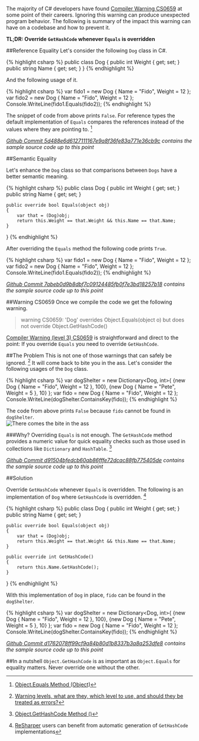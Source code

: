 The majority of C# developers have found [Compiler Warning CS0659](https://msdn.microsoft.com/en-us/library/xxhbfytk.aspx) at some point of their careers. Ignoring this warning can produce unexpected program behavior. The following is summary of the impact this warning can have on a codebase and how to prevent it.

**TL;DR: Override `GetHashCode` whenever `Equals` is overridden**

##Reference Equality
Let's consider the following `Dog` class in C#.

{% highlight csharp %}
public class Dog
{
    public int Weight { get; set; }
    public string Name { get; set; }
}
{% endhighlight %}

And the following usage of it.

{% highlight csharp %}
var fido1 = new Dog { Name = "Fido", Weight = 12 };
var fido2 = new Dog { Name = "Fido", Weight = 12 };
Console.WriteLine(fido1.Equals(fido2));
{% endhighlight %}

The snippet of code from above prints `False`. For reference types the default implementation of `Equals` compares the references instead of the values where they are pointing to. [^object_equals]

*[Github Commit 5d488e6d6127111167e9a8f36fe83a771e36cb9c](https://github.com/camilin87/CS0659/commit/5d488e6d6127111167e9a8f36fe83a771e36cb9c?diff=unified) contains the sample source code up to this point*

##Semantic Equality

Let's enhance the `Dog` class so that comparisons between `Dogs` have a better semantic meaning.

{% highlight csharp %}
public class Dog
{
    public int Weight { get; set; }
    public string Name { get; set; }
    
    public override bool Equals(object obj)
    {
        var that = (Dog)obj;
        return this.Weight == that.Weight && this.Name == that.Name;
    }
}
{% endhighlight %}

After overriding the `Equals` method the following code prints `True`.

{% highlight csharp %}
var fido1 = new Dog { Name = "Fido", Weight = 12 };
var fido2 = new Dog { Name = "Fido", Weight = 12 };
Console.WriteLine(fido1.Equals(fido2));
{% endhighlight %}

*[Github Commit 7abeb0d9b8dbf7c09124485fb0f7e3bd18257b18](https://github.com/camilin87/CS0659/commit/7abeb0d9b8dbf7c09124485fb0f7e3bd18257b18) contains the sample source code up to this point*

##Warning CS0659
Once we compile the code we get the following warning.

> warning CS0659: 'Dog' overrides Object.Equals(object o) but does not override Object.GetHashCode()

[Compiler Warning (level 3) CS0659](https://msdn.microsoft.com/en-us/library/xxhbfytk.aspx) is straightforward and direct to the point: If you override `Equals` you need to override `GetHashCode`.

##The Problem
This is not one of those warnings that can safely be ignored. [^warning_levels] It will come back to bite you in the ass. Let's consider the following usages of the `Dog` class.

{% highlight csharp %}
var dogShelter = new Dictionary<Dog, int>{
    {new Dog { Name = "Fido", Weight = 12 }, 100},
    {new Dog { Name = "Pete", Weight = 5 }, 10}
};
var fido = new Dog { Name = "Fido", Weight = 12 };
Console.WriteLine(dogShelter.ContainsKey(fido));
{% endhighlight %}

The code from above prints `False` because `fido` cannot be found in `dogShelter`.  
![There comes the bite in the ass](http://i.giphy.com/vdLRwjtIZ7g3K.gif)

###Why?
Overriding `Equals` is not enough. The `GetHashCode` method provides a numeric value for quick equality checks such as those used in collections like `Dictionary` and `HashTable`. [^gethashcode]

*[Github Commit d91504bfedcb60ab86fffe72dcac88fb775405de](https://github.com/camilin87/CS0659/commit/d91504bfedcb60ab86fffe72dcac88fb775405de) contains the sample source code up to this point*

##Solution

Override `GetHashCode` whenever `Equals` is overridden. The following is an implementation of `Dog` where `GetHashCode` is overridden. [^resharper_implementation]

{% highlight csharp %}
public class Dog
{
    public int Weight { get; set; }
    public string Name { get; set; }
    
    public override bool Equals(object obj)
    {
        var that = (Dog)obj;
        return this.Weight == that.Weight && this.Name == that.Name;
    }
    
    public override int GetHashCode()
    {
        return this.Name.GetHashCode();
    }
}
{% endhighlight %}

With this implementation of `Dog` in place, `fido` can be found in the `dogShelter`.

{% highlight csharp %}
var dogShelter = new Dictionary<Dog, int>{
    {new Dog { Name = "Fido", Weight = 12 }, 100},
    {new Dog { Name = "Pete", Weight = 5 }, 10}
};
var fido = new Dog { Name = "Fido", Weight = 12 };
Console.WriteLine(dogShelter.ContainsKey(fido));
{% endhighlight %}

*[Github Commit d1762078ff99cf9a84b80d1b8337b3a8a253dfe8](https://github.com/camilin87/CS0659/commit/d1762078ff99cf9a84b80d1b8337b3a8a253dfe8) contains the sample source code up to this point*

##In a nutshell
`Object.GetHashCode` is as important as `Object.Equals` for equality matters. Never override one without the other.


[^object_equals]: [Object.Equals Method (Object)](https://msdn.microsoft.com/en-us/library/bsc2ak47(v=vs.110).aspx#)

[^warning_levels]: [Warning levels, what are they, which level to use, and should they be treated as errors?](http://irisclasson.com/2012/11/19/stupid-question-87-warning-levels-what-are-they-which-level-to-use-and-should-they-be-treated-as-errors/)

[^gethashcode]: [Object.GetHashCode Method ()](https://msdn.microsoft.com/en-us/library/system.object.gethashcode.aspx)

[^resharper_implementation]: [ReSharper](https://www.jetbrains.com/resharper/) users can benefit from automatic generation of `GetHashCode` implementations